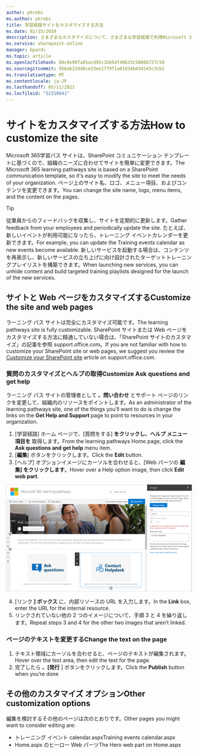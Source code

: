 ```yaml
---
author: pkrebs
ms.author: pkrebs
title: 学習経路サイトをカスタマイズする方法
ms.date: 02/15/2019
description: さまざまなカスタマイズについて、さまざまな学習経路で利用Microsoft 365学ぶ
ms.service: sharepoint-online
manager: bpardi
ms.topic: article
ms.openlocfilehash: 60c0e907a85acd95c1b654f40633c5886b727c58
ms.sourcegitcommit: 956ab22dd8ce23ee1779f1a01d34b434243c3cb1
ms.translationtype: MT
ms.contentlocale: ja-JP
ms.lasthandoff: 05/11/2021
ms.locfileid: "52310641"
---
```

# <a name="how-to-customize-the-site"></a><span data-ttu-id="c6775-103">サイトをカスタマイズする方法</span><span class="sxs-lookup"><span data-stu-id="c6775-103">How to customize the site</span></span>

<span data-ttu-id="c6775-104">Microsoft 365学習パス サイトは、SharePoint コミュニケーション テンプレートに基づくので、組織のニーズに合わせてサイトを簡単に変更できます。</span><span class="sxs-lookup"><span data-stu-id="c6775-104">The Microsoft 365 learning pathways site is based on a SharePoint communication template, so it's easy to modify the site to meet the needs of your organization.</span></span> <span data-ttu-id="c6775-105">ページ上のサイト名、ロゴ、メニュー項目、およびコンテンツを変更できます。</span><span class="sxs-lookup"><span data-stu-id="c6775-105">You can change the site name, logo, menu items, and the content on the pages.</span></span> 

> [!TIP]
> <span data-ttu-id="c6775-106">従業員からのフィードバックを収集し、サイトを定期的に更新します。</span><span class="sxs-lookup"><span data-stu-id="c6775-106">Gather feedback from your employees and periodically update the site.</span></span> <span data-ttu-id="c6775-107">たとえば、新しいイベントが利用可能になったら、トレーニング イベントカレンダーを更新できます。</span><span class="sxs-lookup"><span data-stu-id="c6775-107">For example, you can update the Training events calendar as new events become available.</span></span> <span data-ttu-id="c6775-108">新しいサービスを起動する場合は、コンテンツを再表示し、新しいサービスの立ち上げに向け設計されたターゲットトレーニングプレイリストを構築できます。</span><span class="sxs-lookup"><span data-stu-id="c6775-108">When launching new services, you can unhide content and build targeted training playlists designed for the launch of the new services.</span></span> 

## <a name="customize-the-site-and-web-pages"></a><span data-ttu-id="c6775-109">サイトと Web ページをカスタマイズする</span><span class="sxs-lookup"><span data-stu-id="c6775-109">Customize the site and web pages</span></span>

<span data-ttu-id="c6775-110">ラーニング パス サイトは完全にカスタマイズ可能です。</span><span class="sxs-lookup"><span data-stu-id="c6775-110">The learning pathways site is fully customizable.</span></span> <span data-ttu-id="c6775-111">SharePoint サイトまたは Web ページをカスタマイズする方法に精通していない場合は、「SharePoint サイトのカスタマイズ」[](https://support.office.com/article/customize-your-sharepoint-site-320b43e5-b047-4fda-8381-f61e8ac7f59b)の記事を参照 support.office.com。</span><span class="sxs-lookup"><span data-stu-id="c6775-111">If you are not familiar with how to customize your SharePoint site or web pages, we suggest you review the [Customize your SharePoint site](https://support.office.com/article/customize-your-sharepoint-site-320b43e5-b047-4fda-8381-f61e8ac7f59b) article on support.office.com.</span></span> 

### <a name="customize-ask-questions-and-get-help"></a><span data-ttu-id="c6775-112">質問のカスタマイズとヘルプの取得</span><span class="sxs-lookup"><span data-stu-id="c6775-112">Customize Ask questions and get help</span></span>

<span data-ttu-id="c6775-113">ラーニング パス サイトの管理者として **、問い合わせ** とサポート ページのリンクを変更して、組織内のリソースをポイントします。</span><span class="sxs-lookup"><span data-stu-id="c6775-113">As an administrator of the learning pathways site, one of the things you’ll want to do is change the links on the **Get Help and Support** page to point to resources in your organization.</span></span> 

1.  <span data-ttu-id="c6775-114">[学習経路] ホーム ページで、[質問をする] **をクリックし、ヘルプ メニュー項目を** 取得します。</span><span class="sxs-lookup"><span data-stu-id="c6775-114">From the learning pathways Home page, click the **Ask questions and get help** menu item.</span></span>
2.  <span data-ttu-id="c6775-115">[**編集**] ボタンをクリックします。</span><span class="sxs-lookup"><span data-stu-id="c6775-115">Click the **Edit** button.</span></span>
3.  <span data-ttu-id="c6775-116">[ヘルプ] オプションイメージにカーソルを合わせると、[Web パーツの **編集] をクリックします**。</span><span class="sxs-lookup"><span data-stu-id="c6775-116">Hover over a Help option image, then click **Edit web part**.</span></span>

![cg-edithelp.png](media/cg-edithelp.png)

4.  <span data-ttu-id="c6775-118">[リンク **] ボックス** に、内部リソースの URL を入力します。</span><span class="sxs-lookup"><span data-stu-id="c6775-118">In the **Link** box, enter the URL for the internal resource.</span></span> 
5.  <span data-ttu-id="c6775-119">リンクされていない他の 2 つのイメージについて、手順 3 と 4 を繰り返します。</span><span class="sxs-lookup"><span data-stu-id="c6775-119">Repeat steps 3 and 4 for the other two images that aren’t linked.</span></span>

### <a name="change-the-text-on-the-page"></a><span data-ttu-id="c6775-120">ページのテキストを変更する</span><span class="sxs-lookup"><span data-stu-id="c6775-120">Change the text on the page</span></span>

1. <span data-ttu-id="c6775-121">テキスト領域にカーソルを合わせると、ページのテキストが編集されます。</span><span class="sxs-lookup"><span data-stu-id="c6775-121">Hover over the text area, then edit the text for the page.</span></span> 
2. <span data-ttu-id="c6775-122">完了したら **、[発行** ] ボタンをクリックします。</span><span class="sxs-lookup"><span data-stu-id="c6775-122">Click the **Publish** button when you’re done</span></span>

## <a name="other-customization-options"></a><span data-ttu-id="c6775-123">その他のカスタマイズ オプション</span><span class="sxs-lookup"><span data-stu-id="c6775-123">Other customization options</span></span>
<span data-ttu-id="c6775-124">編集を検討するその他のページは次のとおりです。</span><span class="sxs-lookup"><span data-stu-id="c6775-124">Other pages you might want to consider editing are:</span></span>

- <span data-ttu-id="c6775-125">トレーニング イベント calendar.aspx</span><span class="sxs-lookup"><span data-stu-id="c6775-125">Training events calendar.aspx</span></span>
- <span data-ttu-id="c6775-126">Home.aspx のヒーロー Web パーツ</span><span class="sxs-lookup"><span data-stu-id="c6775-126">The Hero web part on Home.aspx</span></span>

